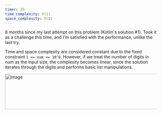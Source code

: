 ```yaml
---
timer: 2h
time_complexity: O(1)
space_complexity: O(1)
---
```


8 months since my last attempt on this problem (Kotlin's solution #1). Took it as a challenge this time, and I'm satisfied with the performance, unlike the last try.

Time and space complexity are considered constant due to the fixed constraint `1 <= num <= 10^8`. However, if we treat the number of digits in num as the input size, the complexity becomes linear, since the solution iterates through the digits and performs basic list manipulations.

<img width="658" height="117" alt="image" src="https://github.com/user-attachments/assets/7759ce83-151a-409f-8a30-7fa8f2892102" />
